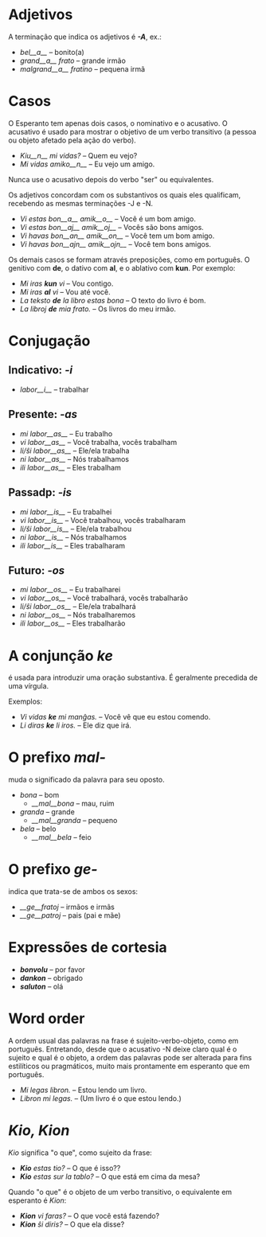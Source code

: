 # Adjetivos

A terminação que indica os adjetivos é *__-A__*, ex.:

- *bel__a__* – bonito(a)
- *grand__a__ frato* – grande irmão
- *malgrand__a__ fratino* – pequena irmã

# Casos

O Esperanto tem apenas dois casos, o nominativo e o acusativo. O acusativo é usado para mostrar o objetivo de um verbo transitivo (a pessoa ou objeto afetado pela ação do verbo).

- *Kiu__n__ mi vidas?* – Quem eu vejo?
- *Mi vidas amiko__n__* – Eu vejo um amigo.

Nunca use o acusativo depois do verbo "ser" ou equivalentes.

Os adjetivos concordam com os substantivos os quais eles qualificam, recebendo as mesmas terminações -J e -N.

- *Vi estas bon__a__ amik__o__* – Você é um bom amigo.
- *Vi estas bon__aj__ amik__oj__* – Vocês são bons amigos.
- *Vi havas bon__an__ amik__on__* – Você tem um bom amigo.
- *Vi havas bon__ajn__ amik__ojn__* – Você tem bons amigos.

Os demais casos se formam através preposições, como em português. O genitivo com __de__, o dativo com __al__, e o ablativo com __kun__. Por exemplo:  

- *Mi iras __kun__ vi* – Vou contigo.
- *Mi iras __al__ vi* – Vou até você.
- *La teksto __de__ la libro estas bona* – O texto do livro é bom.
- *La libroj __de__ mia frato.* – Os livros do meu irmão.

# Conjugação

## Indicativo: *-i*
  
- *labor__i__*          – trabalhar

## Presente: *-as*

- *mi labor__as__*      – Eu trabalho
- *vi labor__as__*      – Você trabalha, vocês trabalham
- *li/ŝi labor__as__*   – Ele/ela trabalha
- *ni labor__as__*      – Nós trabalhamos
- *ili labor__as__*     – Eles trabalham

## Passadp: *-is*

- *mi labor__is__*      – Eu trabalhei
- *vi labor__is__*      – Você trabalhou, vocês trabalharam
- *li/ŝi labor__is__*   – Ele/ela trabalhou
- *ni labor__is__*      – Nós trabalhamos
- *ili labor__is__*     – Eles trabalharam

## Futuro: *-os*

- *mi labor__os__*      – Eu trabalharei
- *vi labor__os__*      – Você trabalhará, vocês trabalharão
- *li/ŝi labor__os__*   – Ele/ela trabalhará
- *ni labor__os__*      – Nós trabalharemos
- *ili labor__os__*     – Eles trabalharão

# A conjunção *ke*

é usada para introduzir uma oração substantiva. É geralmente precedida de uma vírgula.


Exemplos:

- *Vi vidas __ke__ mi manĝas.* – Você vê que eu estou comendo.
- *Li diras __ke__ li iros.* – Ele diz que irá.

# O prefixo *mal-*

muda o significado da palavra para seu oposto.

- *bona* – bom
  - *__mal__bona* – mau, ruim
- *granda* – grande
  - *__mal__granda* – pequeno
- *bela* – belo
  - *__mal__bela* – feio

# O prefixo *ge-*

indica que trata-se de ambos os sexos:

- *__ge__fratoj* – irmãos e irmãs
- *__ge__patroj* – pais (pai e mãe)

# Expressões de cortesia

- *__bonvolu__* – por favor
- *__dankon__* – obrigado
- *__saluton__* – olá

# Word order

A ordem usual das palavras na frase é sujeito-verbo-objeto, como em português. Entretando, desde que o acusativo -N deixe claro qual é o sujeito e qual é o objeto, a ordem das palavras pode ser alterada para fins estilíticos ou pragmáticos, muito mais prontamente em esperanto que em português.

- *Mi legas libron.* – Estou lendo um livro.
- *Libron mi legas.* – (Um livro é o que estou lendo.)

# *Kio, Kion*

*Kio* significa "o que", como sujeito da frase:

- *__Kio__ estas tio?* – O que é isso??
- *__Kio__ estas sur la tablo?* – O que está em cima da mesa?

Quando "o que" é o objeto de um verbo transitivo, o equivalente em esperanto é *Kion*:

- *__Kion__ vi faras?* – O que você está fazendo?
- *__Kion__ ŝi diris?* – O que ela disse?

